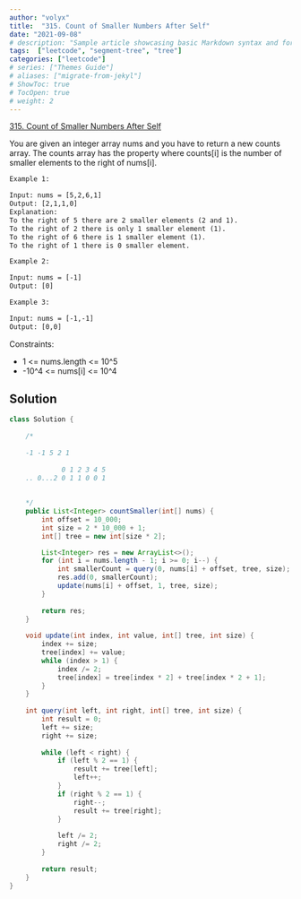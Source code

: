 ```yaml
---
author: "volyx"
title:  "315. Count of Smaller Numbers After Self"
date: "2021-09-08"
# description: "Sample article showcasing basic Markdown syntax and formatting for HTML elements."
tags:  ["leetcode", "segment-tree", "tree"]
categories: ["leetcode"]
# series: ["Themes Guide"]
# aliases: ["migrate-from-jekyl"]
# ShowToc: true
# TocOpen: true
# weight: 2
---
```


[315. Count of Smaller Numbers After Self](https://leetcode.com/problems/count-of-smaller-numbers-after-self/)

You are given an integer array nums and you have to return a new counts array. The counts array has the property where counts[i] is the number of smaller elements to the right of nums[i].

```txt
Example 1:

Input: nums = [5,2,6,1]
Output: [2,1,1,0]
Explanation:
To the right of 5 there are 2 smaller elements (2 and 1).
To the right of 2 there is only 1 smaller element (1).
To the right of 6 there is 1 smaller element (1).
To the right of 1 there is 0 smaller element.

Example 2:

Input: nums = [-1]
Output: [0]

Example 3:

Input: nums = [-1,-1]
Output: [0,0]
```

Constraints:

- 1 <= nums.length <= 10^5
- -10^4 <= nums[i] <= 10^4

## Solution

```java
class Solution {
    
    /*
    
    -1 -1 5 2 1
    
             0 1 2 3 4 5  
    .. 0...2 0 1 1 0 0 1
    
    
    */
    public List<Integer> countSmaller(int[] nums) {
        int offset = 10_000;
        int size = 2 * 10_000 + 1;
        int[] tree = new int[size * 2];

        List<Integer> res = new ArrayList<>();
        for (int i = nums.length - 1; i >= 0; i--) {
            int smallerCount = query(0, nums[i] + offset, tree, size);
            res.add(0, smallerCount);
            update(nums[i] + offset, 1, tree, size);
        }
        
        return res;
    }
    
    void update(int index, int value, int[] tree, int size) {
        index += size;
        tree[index] += value;
        while (index > 1) {
            index /= 2;
            tree[index] = tree[index * 2] + tree[index * 2 + 1];
        }
    }
    
    int query(int left, int right, int[] tree, int size) {
        int result = 0;
        left += size;
        right += size;
        
        while (left < right) {
            if (left % 2 == 1) {
                result += tree[left];
                left++;
            }
            if (right % 2 == 1) {
                right--;
                result += tree[right];
            }
            
            left /= 2;
            right /= 2;
        }
        
        return result;
    }
}
```
